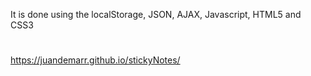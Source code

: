 It is done using the localStorage, JSON, AJAX, Javascript, HTML5 and CSS3
#
https://juandemarr.github.io/stickyNotes/

